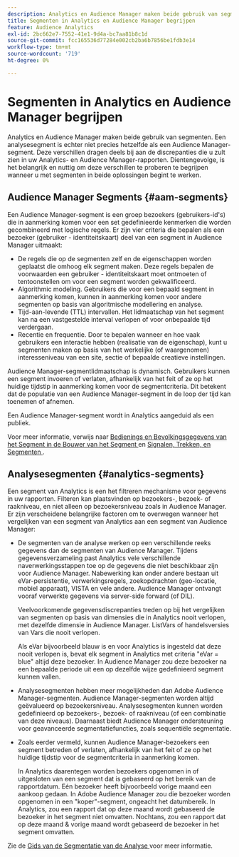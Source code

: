 ```yaml
---
description: Analytics en Audience Manager maken beide gebruik van segmenten. Een analysesegment is echter niet precies hetzelfde als een Audience Manager-segment. Deze verschillen dragen deels bij aan de discrepanties die u zult zien in uw Analytics- en Audience Manager-rapporten. Dientengevolge, is het belangrijk en nuttig om deze verschillen te proberen te begrijpen wanneer u met segmenten in beide oplossingen begint te werken.
title: Segmenten in Analytics en Audience Manager begrijpen
feature: Audience Analytics
exl-id: 2bc662e7-7552-41e1-9d4a-bc7aa81b8c1d
source-git-commit: fcc165536d77284e002cb2ba6b7856be1fdb3e14
workflow-type: tm+mt
source-wordcount: '719'
ht-degree: 0%

---
```


# Segmenten in Analytics en Audience Manager begrijpen

Analytics en Audience Manager maken beide gebruik van segmenten. Een analysesegment is echter niet precies hetzelfde als een Audience Manager-segment. Deze verschillen dragen deels bij aan de discrepanties die u zult zien in uw Analytics- en Audience Manager-rapporten. Dientengevolge, is het belangrijk en nuttig om deze verschillen te proberen te begrijpen wanneer u met segmenten in beide oplossingen begint te werken.

## Audience Manager Segments {#aam-segments}

Een Audience Manager-segment is een groep bezoekers (gebruikers-id&#39;s) die in aanmerking komen voor een set gedefinieerde kenmerken die worden gecombineerd met logische regels. Er zijn vier criteria die bepalen als een bezoeker (gebruiker - identiteitskaart) deel van een segment in Audience Manager uitmaakt:

* De regels die op de segmenten zelf en de eigenschappen worden geplaatst die omhoog elk segment maken. Deze regels bepalen de voorwaarden een gebruiker - identiteitskaart moet ontmoeten of tentoonstellen om voor een segment worden gekwalificeerd.
* Algorithmic modeling. Gebruikers die voor een bepaald segment in aanmerking komen, kunnen in aanmerking komen voor andere segmenten op basis van algoritmische modellering en analyse.
* Tijd-aan-levende (TTL) intervallen. Het lidmaatschap van het segment kan na een vastgestelde interval verlopen of voor onbepaalde tijd verdergaan.
* Recentie en frequentie. Door te bepalen wanneer en hoe vaak gebruikers een interactie hebben (realisatie van de eigenschap), kunt u segmenten maken op basis van het werkelijke (of waargenomen) interesseniveau van een site, sectie of bepaalde creatieve instellingen.

Audience Manager-segmentlidmaatschap is dynamisch. Gebruikers kunnen een segment invoeren of verlaten, afhankelijk van het feit of ze op het huidige tijdstip in aanmerking komen voor de segmentcriteria. Dit betekent dat de populatie van een Audience Manager-segment in de loop der tijd kan toenemen of afnemen.

Een Audience Manager-segment wordt in Analytics aangeduid als een publiek.

Voor meer informatie, verwijs naar [ Bedienings en Bevolkingsgegevens van het Segment in de Bouwer van het Segment ](https://experienceleague.adobe.com/docs/audience-manager/user-guide/features/segments/segment-builder-data.html?lang=nl-NL) en [ Signalen, Trekken, en Segmenten ](https://experienceleague.adobe.com/docs/audience-manager/user-guide/reference/signal-trait-segment.html?lang=nl-NL).

## Analysesegmenten {#analytics-segments}

Een segment van Analytics is een het filtreren mechanisme voor gegevens in uw rapporten. Filteren kan plaatsvinden op bezoekers-, bezoek- of raakniveau, en niet alleen op bezoekersniveau zoals in Audience Manager. Er zijn verscheidene belangrijke factoren om te overwegen wanneer het vergelijken van een segment van Analytics aan een segment van Audience Manager:

* De segmenten van de analyse werken op een verschillende reeks gegevens dan de segmenten van Audience Manager. Tijdens gegevensverzameling past Analytics vele verschillende naverwerkingsstappen toe op de gegevens die niet beschikbaar zijn voor Audience Manager. Nabewerking kan onder andere bestaan uit eVar-persistentie, verwerkingsregels, zoekopdrachten (geo-locatie, mobiel apparaat), VISTA en vele andere. Audience Manager ontvangt vooraf verwerkte gegevens via server-side forward (of DIL).

  Veelvoorkomende gegevensdiscrepanties treden op bij het vergelijken van segmenten op basis van dimensies die in Analytics nooit verlopen, met dezelfde dimensie in Audience Manager. ListVars of handelsversies van Vars die nooit verlopen.

  Als eVar bijvoorbeeld blauw is en voor Analytics is ingesteld dat deze nooit verlopen is, bevat elk segment in Analytics met criteria &quot;eVar = blue&quot; altijd deze bezoeker. In Audience Manager zou deze bezoeker na een bepaalde periode uit een op dezelfde wijze gedefinieerd segment kunnen vallen.

* Analysesegmenten hebben meer mogelijkheden dan Adobe Audience Manager-segmenten. Audience Manager-segmenten worden altijd geëvalueerd op bezoekersniveau. Analysesegmenten kunnen worden gedefinieerd op bezoekers-, bezoek- of raakniveau (of een combinatie van deze niveaus). Daarnaast biedt Audience Manager ondersteuning voor geavanceerde segmentatiefuncties, zoals sequentiële segmentatie.

* Zoals eerder vermeld, kunnen Audience Manager-bezoekers een segment betreden of verlaten, afhankelijk van het feit of ze op het huidige tijdstip voor de segmentcriteria in aanmerking komen.

  In Analytics daarentegen worden bezoekers opgenomen in of uitgesloten van een segment dat is gebaseerd op het bereik van de rapportdatum. Eén bezoeker heeft bijvoorbeeld vorige maand een aankoop gedaan. In Adobe Audience Manager zou die bezoeker worden opgenomen in een &quot;koper&quot;-segment, ongeacht het datumbereik. In Analytics, zou een rapport dat op deze maand wordt gebaseerd de bezoeker in het segment niet omvatten. Nochtans, zou een rapport dat op deze maand &amp; vorige maand wordt gebaseerd de bezoeker in het segment omvatten.

Zie de [ Gids van de Segmentatie van de Analyse ](/help/components/segmentation/seg-home.md) voor meer informatie.
